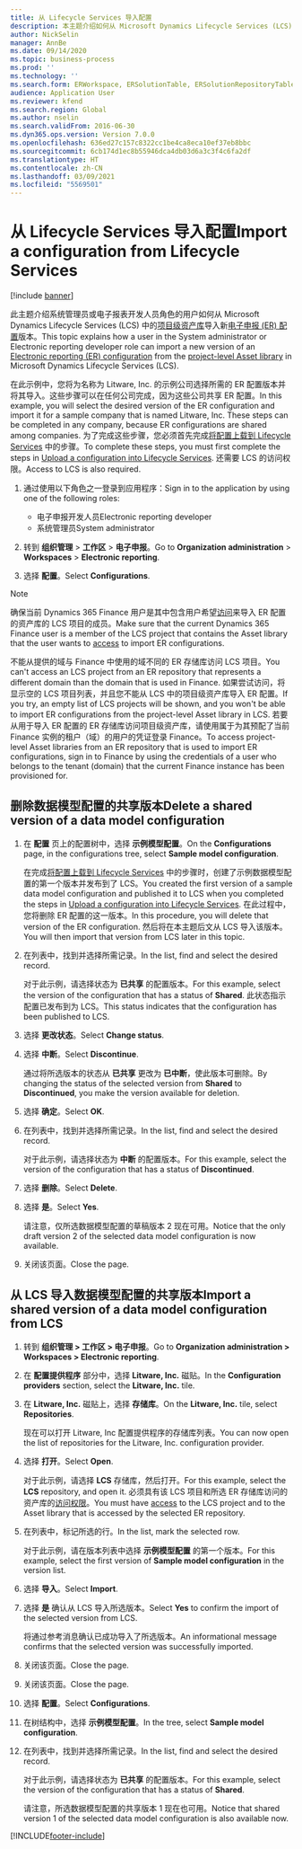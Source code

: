 ```yaml
---
title: 从 Lifecycle Services 导入配置
description: 本主题介绍如何从 Microsoft Dynamics Lifecycle Services (LCS) 导入电子报告 (ER) 配置的新版本。
author: NickSelin
manager: AnnBe
ms.date: 09/14/2020
ms.topic: business-process
ms.prod: ''
ms.technology: ''
ms.search.form: ERWorkspace, ERSolutionTable, ERSolutionRepositoryTable, ERSolutionImport
audience: Application User
ms.reviewer: kfend
ms.search.region: Global
ms.author: nselin
ms.search.validFrom: 2016-06-30
ms.dyn365.ops.version: Version 7.0.0
ms.openlocfilehash: 636ed27c157c8322cc1be4ca8eca10ef37eb8bbc
ms.sourcegitcommit: 6cb174d1ec8b55946dca4db03d6a3c3f4c6fa2df
ms.translationtype: HT
ms.contentlocale: zh-CN
ms.lasthandoff: 03/09/2021
ms.locfileid: "5569501"
---
```

# <a name="import-a-configuration-from-lifecycle-services"></a><span data-ttu-id="4d0fd-103">从 Lifecycle Services 导入配置</span><span class="sxs-lookup"><span data-stu-id="4d0fd-103">Import a configuration from Lifecycle Services</span></span>

[!include [banner](../../includes/banner.md)]

<span data-ttu-id="4d0fd-104">此主题介绍系统管理员或电子报表开发人员角色的用户如何从 Microsoft Dynamics Lifecycle Services (LCS) 中的[项目级资产库](../../lifecycle-services/asset-library.md)导入新[电子申报 (ER) 配置](../general-electronic-reporting.md#Configuration)版本。</span><span class="sxs-lookup"><span data-stu-id="4d0fd-104">This topic explains how a user in the System administrator or Electronic reporting developer role can import a new version of an [Electronic reporting (ER) configuration](../general-electronic-reporting.md#Configuration) from the [project-level Asset library](../../lifecycle-services/asset-library.md) in Microsoft Dynamics Lifecycle Services (LCS).</span></span>

<span data-ttu-id="4d0fd-105">在此示例中，您将为名称为 Litware, Inc. 的示例公司选择所需的 ER 配置版本并将其导入。这些步骤可以在任何公司完成，因为这些公司共享 ER 配置。</span><span class="sxs-lookup"><span data-stu-id="4d0fd-105">In this example, you will select the desired version of the ER configuration and import it for a sample company that is named Litware, Inc. These steps can be completed in any company, because ER configurations are shared among companies.</span></span> <span data-ttu-id="4d0fd-106">为了完成这些步骤，您必须首先完成[将配置上载到 Lifecycle Services](er-upload-configuration-into-lifecycle-services.md) 中的步骤。</span><span class="sxs-lookup"><span data-stu-id="4d0fd-106">To complete these steps, you must first complete the steps in [Upload a configuration into Lifecycle Services](er-upload-configuration-into-lifecycle-services.md).</span></span> <span data-ttu-id="4d0fd-107">还需要 LCS 的访问权限。</span><span class="sxs-lookup"><span data-stu-id="4d0fd-107">Access to LCS is also required.</span></span>

1. <span data-ttu-id="4d0fd-108">通过使用以下角色之一登录到应用程序：</span><span class="sxs-lookup"><span data-stu-id="4d0fd-108">Sign in to the application by using one of the following roles:</span></span>

    - <span data-ttu-id="4d0fd-109">电子申报开发人员</span><span class="sxs-lookup"><span data-stu-id="4d0fd-109">Electronic reporting developer</span></span>
    - <span data-ttu-id="4d0fd-110">系统管理员</span><span class="sxs-lookup"><span data-stu-id="4d0fd-110">System administrator</span></span>

2. <span data-ttu-id="4d0fd-111">转到 **组织管理** \> **工作区** \> **电子申报**。</span><span class="sxs-lookup"><span data-stu-id="4d0fd-111">Go to **Organization administration** \> **Workspaces** \> **Electronic reporting**.</span></span>
3. <span data-ttu-id="4d0fd-112">选择 **配置**。</span><span class="sxs-lookup"><span data-stu-id="4d0fd-112">Select **Configurations**.</span></span>

<a name="accessconditions"></a>
> [!NOTE]
> <span data-ttu-id="4d0fd-113">确保当前 Dynamics 365 Finance 用户是其中包含用户希望[访问](../../lifecycle-services/asset-library.md#asset-library-support)来导入 ER 配置的资产库的 LCS 项目的成员。</span><span class="sxs-lookup"><span data-stu-id="4d0fd-113">Make sure that the current Dynamics 365 Finance user is a member of the LCS project that contains the Asset library that the user wants to [access](../../lifecycle-services/asset-library.md#asset-library-support) to import ER configurations.</span></span>
>
> <span data-ttu-id="4d0fd-114">不能从提供的域与 Finance 中使用的域不同的 ER 存储库访问 LCS 项目。</span><span class="sxs-lookup"><span data-stu-id="4d0fd-114">You can't access an LCS project from an ER repository that represents a different domain than the domain that is used in Finance.</span></span> <span data-ttu-id="4d0fd-115">如果尝试访问，将显示空的 LCS 项目列表，并且您不能从 LCS 中的项目级资产库导入 ER 配置。</span><span class="sxs-lookup"><span data-stu-id="4d0fd-115">If you try, an empty list of LCS projects will be shown, and you won't be able to import ER configurations from the project-level Asset library in LCS.</span></span> <span data-ttu-id="4d0fd-116">若要从用于导入 ER 配置的 ER 存储库访问项目级资产库，请使用属于为其预配了当前 Finance 实例的租户（域）的用户的凭证登录 Finance。</span><span class="sxs-lookup"><span data-stu-id="4d0fd-116">To access project-level Asset libraries from an ER repository that is used to import ER configurations, sign in to Finance by using the credentials of a user who belongs to the tenant (domain) that the current Finance instance has been provisioned for.</span></span>

## <a name="delete-a-shared-version-of-a-data-model-configuration"></a><span data-ttu-id="4d0fd-117">删除数据模型配置的共享版本</span><span class="sxs-lookup"><span data-stu-id="4d0fd-117">Delete a shared version of a data model configuration</span></span>

1. <span data-ttu-id="4d0fd-118">在 **配置** 页上的配置树中，选择 **示例模型配置**。</span><span class="sxs-lookup"><span data-stu-id="4d0fd-118">On the **Configurations** page, in the configurations tree, select **Sample model configuration**.</span></span>

    <span data-ttu-id="4d0fd-119">在完成[将配置上载到 Lifecycle Services](er-upload-configuration-into-lifecycle-services.md) 中的步骤时，创建了示例数据模型配置的第一个版本并发布到了 LCS。</span><span class="sxs-lookup"><span data-stu-id="4d0fd-119">You created the first version of a sample data model configuration and published it to LCS when you completed the steps in [Upload a configuration into Lifecycle Services](er-upload-configuration-into-lifecycle-services.md).</span></span> <span data-ttu-id="4d0fd-120">在此过程中，您将删除 ER 配置的这一版本。</span><span class="sxs-lookup"><span data-stu-id="4d0fd-120">In this procedure, you will delete that version of the ER configuration.</span></span> <span data-ttu-id="4d0fd-121">然后将在本主题后文从 LCS 导入该版本。</span><span class="sxs-lookup"><span data-stu-id="4d0fd-121">You will then import that version from LCS later in this topic.</span></span>

2. <span data-ttu-id="4d0fd-122">在列表中，找到并选择所需记录。</span><span class="sxs-lookup"><span data-stu-id="4d0fd-122">In the list, find and select the desired record.</span></span>

    <span data-ttu-id="4d0fd-123">对于此示例，请选择状态为 **已共享** 的配置版本。</span><span class="sxs-lookup"><span data-stu-id="4d0fd-123">For this example, select the version of the configuration that has a status of **Shared**.</span></span> <span data-ttu-id="4d0fd-124">此状态指示配置已发布到为 LCS。</span><span class="sxs-lookup"><span data-stu-id="4d0fd-124">This status indicates that the configuration has been published to LCS.</span></span>

3. <span data-ttu-id="4d0fd-125">选择 **更改状态**。</span><span class="sxs-lookup"><span data-stu-id="4d0fd-125">Select **Change status**.</span></span>
4. <span data-ttu-id="4d0fd-126">选择 **中断**。</span><span class="sxs-lookup"><span data-stu-id="4d0fd-126">Select **Discontinue**.</span></span>

    <span data-ttu-id="4d0fd-127">通过将所选版本的状态从 **已共享** 更改为 **已中断**，使此版本可删除。</span><span class="sxs-lookup"><span data-stu-id="4d0fd-127">By changing the status of the selected version from **Shared** to **Discontinued**, you make the version available for deletion.</span></span>

5. <span data-ttu-id="4d0fd-128">选择 **确定**。</span><span class="sxs-lookup"><span data-stu-id="4d0fd-128">Select **OK**.</span></span>
6. <span data-ttu-id="4d0fd-129">在列表中，找到并选择所需记录。</span><span class="sxs-lookup"><span data-stu-id="4d0fd-129">In the list, find and select the desired record.</span></span>

    <span data-ttu-id="4d0fd-130">对于此示例，请选择状态为 **中断** 的配置版本。</span><span class="sxs-lookup"><span data-stu-id="4d0fd-130">For this example, select the version of the configuration that has a status of **Discontinued**.</span></span>

7. <span data-ttu-id="4d0fd-131">选择 **删除**。</span><span class="sxs-lookup"><span data-stu-id="4d0fd-131">Select **Delete**.</span></span>
8. <span data-ttu-id="4d0fd-132">选择 **是**。</span><span class="sxs-lookup"><span data-stu-id="4d0fd-132">Select **Yes**.</span></span>

    <span data-ttu-id="4d0fd-133">请注意，仅所选数据模型配置的草稿版本 2 现在可用。</span><span class="sxs-lookup"><span data-stu-id="4d0fd-133">Notice that the only draft version 2 of the selected data model configuration is now available.</span></span>

9. <span data-ttu-id="4d0fd-134">关闭该页面。</span><span class="sxs-lookup"><span data-stu-id="4d0fd-134">Close the page.</span></span>

## <a name="import-a-shared-version-of-a-data-model-configuration-from-lcs"></a><span data-ttu-id="4d0fd-135">从 LCS 导入数据模型配置的共享版本</span><span class="sxs-lookup"><span data-stu-id="4d0fd-135">Import a shared version of a data model configuration from LCS</span></span>

1. <span data-ttu-id="4d0fd-136">转到 **组织管理 \> 工作区 \> 电子申报**。</span><span class="sxs-lookup"><span data-stu-id="4d0fd-136">Go to **Organization administration \> Workspaces \> Electronic reporting**.</span></span>

2. <span data-ttu-id="4d0fd-137">在 **配置提供程序** 部分中，选择 **Litware, Inc.** 磁贴。</span><span class="sxs-lookup"><span data-stu-id="4d0fd-137">In the **Configuration providers** section, select the **Litware, Inc.** tile.</span></span>

3. <span data-ttu-id="4d0fd-138">在 **Litware, Inc.** 磁贴上，选择 **存储库**。</span><span class="sxs-lookup"><span data-stu-id="4d0fd-138">On the **Litware, Inc.** tile, select **Repositories**.</span></span>

    <span data-ttu-id="4d0fd-139">现在可以打开 Litware, Inc 配置提供程序的存储库列表。</span><span class="sxs-lookup"><span data-stu-id="4d0fd-139">You can now open the list of repositories for the Litware, Inc. configuration provider.</span></span>

4. <span data-ttu-id="4d0fd-140">选择 **打开**。</span><span class="sxs-lookup"><span data-stu-id="4d0fd-140">Select **Open**.</span></span>

    <span data-ttu-id="4d0fd-141">对于此示例，请选择 **LCS** 存储库，然后打开。</span><span class="sxs-lookup"><span data-stu-id="4d0fd-141">For this example, select the **LCS** repository, and open it.</span></span> <span data-ttu-id="4d0fd-142">必须具有该 LCS 项目和所选 ER 存储库访问的资产库的[访问权限](#accessconditions)。</span><span class="sxs-lookup"><span data-stu-id="4d0fd-142">You must have [access](#accessconditions) to the LCS project and to the Asset library that is accessed by the selected ER repository.</span></span>

5. <span data-ttu-id="4d0fd-143">在列表中，标记所选的行。</span><span class="sxs-lookup"><span data-stu-id="4d0fd-143">In the list, mark the selected row.</span></span>

    <span data-ttu-id="4d0fd-144">对于此示例，请在版本列表中选择 **示例模型配置** 的第一个版本。</span><span class="sxs-lookup"><span data-stu-id="4d0fd-144">For this example, select the first version of **Sample model configuration** in the version list.</span></span>

6. <span data-ttu-id="4d0fd-145">选择 **导入**。</span><span class="sxs-lookup"><span data-stu-id="4d0fd-145">Select **Import**.</span></span>
7. <span data-ttu-id="4d0fd-146">选择 **是** 确认从 LCS 导入所选版本。</span><span class="sxs-lookup"><span data-stu-id="4d0fd-146">Select **Yes** to confirm the import of the selected version from LCS.</span></span>

    <span data-ttu-id="4d0fd-147">将通过参考消息确认已成功导入了所选版本。</span><span class="sxs-lookup"><span data-stu-id="4d0fd-147">An informational message confirms that the selected version was successfully imported.</span></span>

8. <span data-ttu-id="4d0fd-148">关闭该页面。</span><span class="sxs-lookup"><span data-stu-id="4d0fd-148">Close the page.</span></span>
9. <span data-ttu-id="4d0fd-149">关闭该页面。</span><span class="sxs-lookup"><span data-stu-id="4d0fd-149">Close the page.</span></span>
10. <span data-ttu-id="4d0fd-150">选择 **配置**。</span><span class="sxs-lookup"><span data-stu-id="4d0fd-150">Select **Configurations**.</span></span>
11. <span data-ttu-id="4d0fd-151">在树结构中，选择 **示例模型配置**。</span><span class="sxs-lookup"><span data-stu-id="4d0fd-151">In the tree, select **Sample model configuration**.</span></span>
12. <span data-ttu-id="4d0fd-152">在列表中，找到并选择所需记录。</span><span class="sxs-lookup"><span data-stu-id="4d0fd-152">In the list, find and select the desired record.</span></span>

    <span data-ttu-id="4d0fd-153">对于此示例，请选择状态为 **已共享** 的配置版本。</span><span class="sxs-lookup"><span data-stu-id="4d0fd-153">For this example, select the version of the configuration that has a status of **Shared**.</span></span>

    <span data-ttu-id="4d0fd-154">请注意，所选数据模型配置的共享版本 1 现在也可用。</span><span class="sxs-lookup"><span data-stu-id="4d0fd-154">Notice that shared version 1 of the selected data model configuration is also available now.</span></span>


[!INCLUDE[footer-include](../../../../includes/footer-banner.md)]